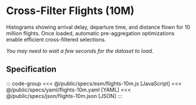 <script setup>
  import { coordinator } from '@uwdata/vgplot';
  coordinator().clear();
</script>

# Cross-Filter Flights (10M)

Histograms showing arrival delay, departure time, and distance flown for 10 million flights.
Once loaded, automatic pre-aggregation optimizations enable efficient cross-filtered selections.

_You may need to wait a few seconds for the dataset to load._

<Example spec="/specs/yaml/flights-10m.yaml" />

## Specification

::: code-group
<<< @/public/specs/esm/flights-10m.js [JavaScript]
<<< @/public/specs/yaml/flights-10m.yaml [YAML]
<<< @/public/specs/json/flights-10m.json [JSON]
:::
